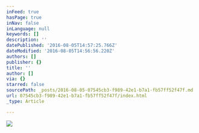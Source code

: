 ```yaml
---
inFeed: true
hasPage: true
inNav: false
inLanguage: null
keywords: []
description: ''
datePublished: '2016-08-05T14:57:25.766Z'
dateModified: '2016-08-05T14:56:56.220Z'
authors: []
publisher: {}
title: ''
author: []
via: {}
starred: false
sourcePath: _posts/2016-08-05-07545cb3-f989-42e1-b7a1-fb57ff52f47f.md
url: 07545cb3-f989-42e1-b7a1-fb57ff52f47f/index.html
_type: Article

---
```

![](https://the-grid-user-content.s3-us-west-2.amazonaws.com/8e0582dc-5c20-4392-9f28-afdad231d13a.jpg)